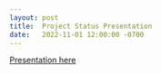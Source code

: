 ```yaml
---
layout: post
title:  Project Status Presentation 
date:   2022-11-01 12:00:00 -0700
---
```


[Presentation here](https://docs.google.com/presentation/d/1oQHlqUJn1JuXBS9Z6L5o_JKMEsjGNzYGgXZ8c9CwRew/edit?usp=sharing)
